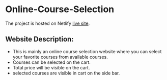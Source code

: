# Online-Course-Selection
The project is hosted on Netlify [live site](https://online-courses-selection.netlify.app/).

## Website Description:
- This is mainly an online course selection website where you can select your favorite courses from available courses.
- Courses can be selected on the cart.
- Total price will be visible on the cart.
- selected courses are visible in cart on the side bar.
